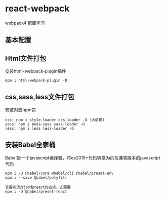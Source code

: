 # react-webpack
webpack4 配置学习

## 基本配置

## Html文件打包
安装html-webpack-plugin插件

``` 
npm i html-webpack-plugin -D 
```

## css,sass,less文件打包
安装对应npm包

``` 
css: npm i style-loader css-loader -D (大前提)
sass: npm i node-sass sass-loader -D
less: npm i less less-loader -D
```

## 安装Babel全家桶
Babel是一个javascript编译器，将es2015+代码转换为向后兼容版本的javascript代码

```
npm i -D @babel/core @babel/cli @babel/preset-env
npm i --save @babel/polyfill

若要实现对jsx和react的支持，还需要
npm i -D @babel/preset-react
```